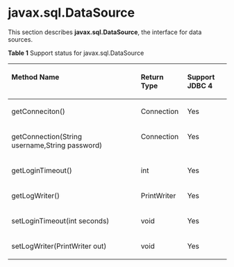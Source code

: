 # javax.sql.DataSource<a name="EN-US_TOPIC_0289899938"></a>

This section describes  **javax.sql.DataSource**, the interface for data sources.

**Table  1**  Support status for javax.sql.DataSource

<a name="en-us_topic_0283137410_en-us_topic_0238274497_en-us_topic_0237120400_en-us_topic_0213179166_en-us_topic_0189249999_en-us_topic_0059778057_en-us_topic_0058965225_table22538896"></a>
<table><thead align="left"><tr id="en-us_topic_0283137410_en-us_topic_0238274497_en-us_topic_0237120400_en-us_topic_0213179166_en-us_topic_0189249999_en-us_topic_0059778057_en-us_topic_0058965225_row34865158"><th class="cellrowborder" valign="top" width="59.160000000000004%" id="mcps1.2.4.1.1"><p id="en-us_topic_0283137410_en-us_topic_0238274497_en-us_topic_0237120400_en-us_topic_0213179166_en-us_topic_0189249999_en-us_topic_0059778057_en-us_topic_0058965225_p34983404"><a name="en-us_topic_0283137410_en-us_topic_0238274497_en-us_topic_0237120400_en-us_topic_0213179166_en-us_topic_0189249999_en-us_topic_0059778057_en-us_topic_0058965225_p34983404"></a><a name="en-us_topic_0283137410_en-us_topic_0238274497_en-us_topic_0237120400_en-us_topic_0213179166_en-us_topic_0189249999_en-us_topic_0059778057_en-us_topic_0058965225_p34983404"></a>Method Name</p>
</th>
<th class="cellrowborder" valign="top" width="21.23%" id="mcps1.2.4.1.2"><p id="en-us_topic_0283137410_en-us_topic_0238274497_en-us_topic_0237120400_en-us_topic_0213179166_en-us_topic_0189249999_en-us_topic_0059778057_en-us_topic_0058965225_p32614166"><a name="en-us_topic_0283137410_en-us_topic_0238274497_en-us_topic_0237120400_en-us_topic_0213179166_en-us_topic_0189249999_en-us_topic_0059778057_en-us_topic_0058965225_p32614166"></a><a name="en-us_topic_0283137410_en-us_topic_0238274497_en-us_topic_0237120400_en-us_topic_0213179166_en-us_topic_0189249999_en-us_topic_0059778057_en-us_topic_0058965225_p32614166"></a>Return Type</p>
</th>
<th class="cellrowborder" valign="top" width="19.61%" id="mcps1.2.4.1.3"><p id="en-us_topic_0283137410_en-us_topic_0238274497_en-us_topic_0237120400_en-us_topic_0213179166_en-us_topic_0189249999_en-us_topic_0059778057_en-us_topic_0058965225_p43199654"><a name="en-us_topic_0283137410_en-us_topic_0238274497_en-us_topic_0237120400_en-us_topic_0213179166_en-us_topic_0189249999_en-us_topic_0059778057_en-us_topic_0058965225_p43199654"></a><a name="en-us_topic_0283137410_en-us_topic_0238274497_en-us_topic_0237120400_en-us_topic_0213179166_en-us_topic_0189249999_en-us_topic_0059778057_en-us_topic_0058965225_p43199654"></a>Support JDBC 4</p>
</th>
</tr>
</thead>
<tbody><tr id="en-us_topic_0283137410_en-us_topic_0238274497_en-us_topic_0237120400_en-us_topic_0213179166_en-us_topic_0189249999_en-us_topic_0059778057_en-us_topic_0058965225_row15003774"><td class="cellrowborder" valign="top" width="59.160000000000004%" headers="mcps1.2.4.1.1 "><p id="en-us_topic_0283137410_en-us_topic_0238274497_en-us_topic_0237120400_en-us_topic_0213179166_en-us_topic_0189249999_en-us_topic_0059778057_en-us_topic_0058965225_p528067"><a name="en-us_topic_0283137410_en-us_topic_0238274497_en-us_topic_0237120400_en-us_topic_0213179166_en-us_topic_0189249999_en-us_topic_0059778057_en-us_topic_0058965225_p528067"></a><a name="en-us_topic_0283137410_en-us_topic_0238274497_en-us_topic_0237120400_en-us_topic_0213179166_en-us_topic_0189249999_en-us_topic_0059778057_en-us_topic_0058965225_p528067"></a>getConneciton()</p>
</td>
<td class="cellrowborder" valign="top" width="21.23%" headers="mcps1.2.4.1.2 "><p id="en-us_topic_0283137410_en-us_topic_0238274497_en-us_topic_0237120400_en-us_topic_0213179166_en-us_topic_0189249999_en-us_topic_0059778057_en-us_topic_0058965225_p1162173"><a name="en-us_topic_0283137410_en-us_topic_0238274497_en-us_topic_0237120400_en-us_topic_0213179166_en-us_topic_0189249999_en-us_topic_0059778057_en-us_topic_0058965225_p1162173"></a><a name="en-us_topic_0283137410_en-us_topic_0238274497_en-us_topic_0237120400_en-us_topic_0213179166_en-us_topic_0189249999_en-us_topic_0059778057_en-us_topic_0058965225_p1162173"></a>Connection</p>
</td>
<td class="cellrowborder" valign="top" width="19.61%" headers="mcps1.2.4.1.3 "><p id="en-us_topic_0283137410_en-us_topic_0238274497_en-us_topic_0237120400_en-us_topic_0213179166_en-us_topic_0189249999_en-us_topic_0059778057_en-us_topic_0058965225_p37858335"><a name="en-us_topic_0283137410_en-us_topic_0238274497_en-us_topic_0237120400_en-us_topic_0213179166_en-us_topic_0189249999_en-us_topic_0059778057_en-us_topic_0058965225_p37858335"></a><a name="en-us_topic_0283137410_en-us_topic_0238274497_en-us_topic_0237120400_en-us_topic_0213179166_en-us_topic_0189249999_en-us_topic_0059778057_en-us_topic_0058965225_p37858335"></a>Yes</p>
</td>
</tr>
<tr id="en-us_topic_0283137410_en-us_topic_0238274497_en-us_topic_0237120400_en-us_topic_0213179166_en-us_topic_0189249999_en-us_topic_0059778057_en-us_topic_0058965225_row60334737"><td class="cellrowborder" valign="top" width="59.160000000000004%" headers="mcps1.2.4.1.1 "><p id="en-us_topic_0283137410_en-us_topic_0238274497_en-us_topic_0237120400_en-us_topic_0213179166_en-us_topic_0189249999_en-us_topic_0059778057_en-us_topic_0058965225_p34879213"><a name="en-us_topic_0283137410_en-us_topic_0238274497_en-us_topic_0237120400_en-us_topic_0213179166_en-us_topic_0189249999_en-us_topic_0059778057_en-us_topic_0058965225_p34879213"></a><a name="en-us_topic_0283137410_en-us_topic_0238274497_en-us_topic_0237120400_en-us_topic_0213179166_en-us_topic_0189249999_en-us_topic_0059778057_en-us_topic_0058965225_p34879213"></a>getConnection(String username,String password)</p>
</td>
<td class="cellrowborder" valign="top" width="21.23%" headers="mcps1.2.4.1.2 "><p id="en-us_topic_0283137410_en-us_topic_0238274497_en-us_topic_0237120400_en-us_topic_0213179166_en-us_topic_0189249999_en-us_topic_0059778057_en-us_topic_0058965225_p10087152"><a name="en-us_topic_0283137410_en-us_topic_0238274497_en-us_topic_0237120400_en-us_topic_0213179166_en-us_topic_0189249999_en-us_topic_0059778057_en-us_topic_0058965225_p10087152"></a><a name="en-us_topic_0283137410_en-us_topic_0238274497_en-us_topic_0237120400_en-us_topic_0213179166_en-us_topic_0189249999_en-us_topic_0059778057_en-us_topic_0058965225_p10087152"></a>Connection</p>
</td>
<td class="cellrowborder" valign="top" width="19.61%" headers="mcps1.2.4.1.3 "><p id="en-us_topic_0283137410_en-us_topic_0238274497_en-us_topic_0237120400_en-us_topic_0213179166_en-us_topic_0189249999_en-us_topic_0059778057_en-us_topic_0058965225_p41475246"><a name="en-us_topic_0283137410_en-us_topic_0238274497_en-us_topic_0237120400_en-us_topic_0213179166_en-us_topic_0189249999_en-us_topic_0059778057_en-us_topic_0058965225_p41475246"></a><a name="en-us_topic_0283137410_en-us_topic_0238274497_en-us_topic_0237120400_en-us_topic_0213179166_en-us_topic_0189249999_en-us_topic_0059778057_en-us_topic_0058965225_p41475246"></a>Yes</p>
</td>
</tr>
<tr id="en-us_topic_0283137410_en-us_topic_0238274497_en-us_topic_0237120400_en-us_topic_0213179166_en-us_topic_0189249999_en-us_topic_0059778057_en-us_topic_0058965225_row50704433"><td class="cellrowborder" valign="top" width="59.160000000000004%" headers="mcps1.2.4.1.1 "><p id="en-us_topic_0283137410_en-us_topic_0238274497_en-us_topic_0237120400_en-us_topic_0213179166_en-us_topic_0189249999_en-us_topic_0059778057_en-us_topic_0058965225_p2018971"><a name="en-us_topic_0283137410_en-us_topic_0238274497_en-us_topic_0237120400_en-us_topic_0213179166_en-us_topic_0189249999_en-us_topic_0059778057_en-us_topic_0058965225_p2018971"></a><a name="en-us_topic_0283137410_en-us_topic_0238274497_en-us_topic_0237120400_en-us_topic_0213179166_en-us_topic_0189249999_en-us_topic_0059778057_en-us_topic_0058965225_p2018971"></a>getLoginTimeout()</p>
</td>
<td class="cellrowborder" valign="top" width="21.23%" headers="mcps1.2.4.1.2 "><p id="en-us_topic_0283137410_en-us_topic_0238274497_en-us_topic_0237120400_en-us_topic_0213179166_en-us_topic_0189249999_en-us_topic_0059778057_en-us_topic_0058965225_p14616348"><a name="en-us_topic_0283137410_en-us_topic_0238274497_en-us_topic_0237120400_en-us_topic_0213179166_en-us_topic_0189249999_en-us_topic_0059778057_en-us_topic_0058965225_p14616348"></a><a name="en-us_topic_0283137410_en-us_topic_0238274497_en-us_topic_0237120400_en-us_topic_0213179166_en-us_topic_0189249999_en-us_topic_0059778057_en-us_topic_0058965225_p14616348"></a>int</p>
</td>
<td class="cellrowborder" valign="top" width="19.61%" headers="mcps1.2.4.1.3 "><p id="en-us_topic_0283137410_en-us_topic_0238274497_en-us_topic_0237120400_en-us_topic_0213179166_en-us_topic_0189249999_en-us_topic_0059778057_en-us_topic_0058965225_p12607471"><a name="en-us_topic_0283137410_en-us_topic_0238274497_en-us_topic_0237120400_en-us_topic_0213179166_en-us_topic_0189249999_en-us_topic_0059778057_en-us_topic_0058965225_p12607471"></a><a name="en-us_topic_0283137410_en-us_topic_0238274497_en-us_topic_0237120400_en-us_topic_0213179166_en-us_topic_0189249999_en-us_topic_0059778057_en-us_topic_0058965225_p12607471"></a>Yes</p>
</td>
</tr>
<tr id="en-us_topic_0283137410_en-us_topic_0238274497_en-us_topic_0237120400_en-us_topic_0213179166_en-us_topic_0189249999_en-us_topic_0059778057_en-us_topic_0058965225_row64216211"><td class="cellrowborder" valign="top" width="59.160000000000004%" headers="mcps1.2.4.1.1 "><p id="en-us_topic_0283137410_en-us_topic_0238274497_en-us_topic_0237120400_en-us_topic_0213179166_en-us_topic_0189249999_en-us_topic_0059778057_en-us_topic_0058965225_p64404847"><a name="en-us_topic_0283137410_en-us_topic_0238274497_en-us_topic_0237120400_en-us_topic_0213179166_en-us_topic_0189249999_en-us_topic_0059778057_en-us_topic_0058965225_p64404847"></a><a name="en-us_topic_0283137410_en-us_topic_0238274497_en-us_topic_0237120400_en-us_topic_0213179166_en-us_topic_0189249999_en-us_topic_0059778057_en-us_topic_0058965225_p64404847"></a>getLogWriter()</p>
</td>
<td class="cellrowborder" valign="top" width="21.23%" headers="mcps1.2.4.1.2 "><p id="en-us_topic_0283137410_en-us_topic_0238274497_en-us_topic_0237120400_en-us_topic_0213179166_en-us_topic_0189249999_en-us_topic_0059778057_en-us_topic_0058965225_p58951216"><a name="en-us_topic_0283137410_en-us_topic_0238274497_en-us_topic_0237120400_en-us_topic_0213179166_en-us_topic_0189249999_en-us_topic_0059778057_en-us_topic_0058965225_p58951216"></a><a name="en-us_topic_0283137410_en-us_topic_0238274497_en-us_topic_0237120400_en-us_topic_0213179166_en-us_topic_0189249999_en-us_topic_0059778057_en-us_topic_0058965225_p58951216"></a>PrintWriter</p>
</td>
<td class="cellrowborder" valign="top" width="19.61%" headers="mcps1.2.4.1.3 "><p id="en-us_topic_0283137410_en-us_topic_0238274497_en-us_topic_0237120400_en-us_topic_0213179166_en-us_topic_0189249999_en-us_topic_0059778057_en-us_topic_0058965225_p8943120"><a name="en-us_topic_0283137410_en-us_topic_0238274497_en-us_topic_0237120400_en-us_topic_0213179166_en-us_topic_0189249999_en-us_topic_0059778057_en-us_topic_0058965225_p8943120"></a><a name="en-us_topic_0283137410_en-us_topic_0238274497_en-us_topic_0237120400_en-us_topic_0213179166_en-us_topic_0189249999_en-us_topic_0059778057_en-us_topic_0058965225_p8943120"></a>Yes</p>
</td>
</tr>
<tr id="en-us_topic_0283137410_en-us_topic_0238274497_en-us_topic_0237120400_en-us_topic_0213179166_en-us_topic_0189249999_en-us_topic_0059778057_en-us_topic_0058965225_row4223360"><td class="cellrowborder" valign="top" width="59.160000000000004%" headers="mcps1.2.4.1.1 "><p id="en-us_topic_0283137410_en-us_topic_0238274497_en-us_topic_0237120400_en-us_topic_0213179166_en-us_topic_0189249999_en-us_topic_0059778057_en-us_topic_0058965225_p22814665"><a name="en-us_topic_0283137410_en-us_topic_0238274497_en-us_topic_0237120400_en-us_topic_0213179166_en-us_topic_0189249999_en-us_topic_0059778057_en-us_topic_0058965225_p22814665"></a><a name="en-us_topic_0283137410_en-us_topic_0238274497_en-us_topic_0237120400_en-us_topic_0213179166_en-us_topic_0189249999_en-us_topic_0059778057_en-us_topic_0058965225_p22814665"></a>setLoginTimeout(int seconds)</p>
</td>
<td class="cellrowborder" valign="top" width="21.23%" headers="mcps1.2.4.1.2 "><p id="en-us_topic_0283137410_en-us_topic_0238274497_en-us_topic_0237120400_en-us_topic_0213179166_en-us_topic_0189249999_en-us_topic_0059778057_en-us_topic_0058965225_p14587523"><a name="en-us_topic_0283137410_en-us_topic_0238274497_en-us_topic_0237120400_en-us_topic_0213179166_en-us_topic_0189249999_en-us_topic_0059778057_en-us_topic_0058965225_p14587523"></a><a name="en-us_topic_0283137410_en-us_topic_0238274497_en-us_topic_0237120400_en-us_topic_0213179166_en-us_topic_0189249999_en-us_topic_0059778057_en-us_topic_0058965225_p14587523"></a>void</p>
</td>
<td class="cellrowborder" valign="top" width="19.61%" headers="mcps1.2.4.1.3 "><p id="en-us_topic_0283137410_en-us_topic_0238274497_en-us_topic_0237120400_en-us_topic_0213179166_en-us_topic_0189249999_en-us_topic_0059778057_en-us_topic_0058965225_p14565683"><a name="en-us_topic_0283137410_en-us_topic_0238274497_en-us_topic_0237120400_en-us_topic_0213179166_en-us_topic_0189249999_en-us_topic_0059778057_en-us_topic_0058965225_p14565683"></a><a name="en-us_topic_0283137410_en-us_topic_0238274497_en-us_topic_0237120400_en-us_topic_0213179166_en-us_topic_0189249999_en-us_topic_0059778057_en-us_topic_0058965225_p14565683"></a>Yes</p>
</td>
</tr>
<tr id="en-us_topic_0283137410_en-us_topic_0238274497_en-us_topic_0237120400_en-us_topic_0213179166_en-us_topic_0189249999_en-us_topic_0059778057_en-us_topic_0058965225_row33783717"><td class="cellrowborder" valign="top" width="59.160000000000004%" headers="mcps1.2.4.1.1 "><p id="en-us_topic_0283137410_en-us_topic_0238274497_en-us_topic_0237120400_en-us_topic_0213179166_en-us_topic_0189249999_en-us_topic_0059778057_en-us_topic_0058965225_p23697570"><a name="en-us_topic_0283137410_en-us_topic_0238274497_en-us_topic_0237120400_en-us_topic_0213179166_en-us_topic_0189249999_en-us_topic_0059778057_en-us_topic_0058965225_p23697570"></a><a name="en-us_topic_0283137410_en-us_topic_0238274497_en-us_topic_0237120400_en-us_topic_0213179166_en-us_topic_0189249999_en-us_topic_0059778057_en-us_topic_0058965225_p23697570"></a>setLogWriter(PrintWriter out)</p>
</td>
<td class="cellrowborder" valign="top" width="21.23%" headers="mcps1.2.4.1.2 "><p id="en-us_topic_0283137410_en-us_topic_0238274497_en-us_topic_0237120400_en-us_topic_0213179166_en-us_topic_0189249999_en-us_topic_0059778057_en-us_topic_0058965225_p56396926"><a name="en-us_topic_0283137410_en-us_topic_0238274497_en-us_topic_0237120400_en-us_topic_0213179166_en-us_topic_0189249999_en-us_topic_0059778057_en-us_topic_0058965225_p56396926"></a><a name="en-us_topic_0283137410_en-us_topic_0238274497_en-us_topic_0237120400_en-us_topic_0213179166_en-us_topic_0189249999_en-us_topic_0059778057_en-us_topic_0058965225_p56396926"></a>void</p>
</td>
<td class="cellrowborder" valign="top" width="19.61%" headers="mcps1.2.4.1.3 "><p id="en-us_topic_0283137410_en-us_topic_0238274497_en-us_topic_0237120400_en-us_topic_0213179166_en-us_topic_0189249999_en-us_topic_0059778057_en-us_topic_0058965225_p65800508"><a name="en-us_topic_0283137410_en-us_topic_0238274497_en-us_topic_0237120400_en-us_topic_0213179166_en-us_topic_0189249999_en-us_topic_0059778057_en-us_topic_0058965225_p65800508"></a><a name="en-us_topic_0283137410_en-us_topic_0238274497_en-us_topic_0237120400_en-us_topic_0213179166_en-us_topic_0189249999_en-us_topic_0059778057_en-us_topic_0058965225_p65800508"></a>Yes</p>
</td>
</tr>
</tbody>
</table>

